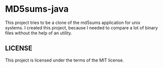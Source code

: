 MD5sums-java
============

This project tries to be a clone of the md5sums application for unix systems. I created this project, because I needed to compare a lot of binary files without the help of an utility.

LICENSE
-------

This project is licensed under the terms of the MIT license.